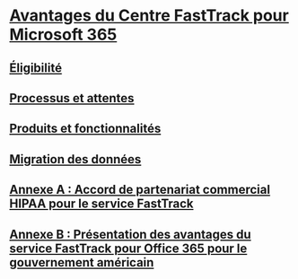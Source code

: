 # [Avantages du Centre FastTrack pour Microsoft 365](introduction.md)
## [Éligibilité](eligibility.md)
## [Processus et attentes](process-and-expectations.md)
## [Produits et fonctionnalités](products-and-capabilities.md)
## [Migration des données](data-migration.md)
## [Annexe A : Accord de partenariat commercial HIPAA pour le service FastTrack](O365-hipaa-business-associate-agreement.md)
## [Annexe B : Présentation des avantages du service FastTrack pour Office 365 pour le gouvernement américain](US-Gov-appendix-overview.md)

